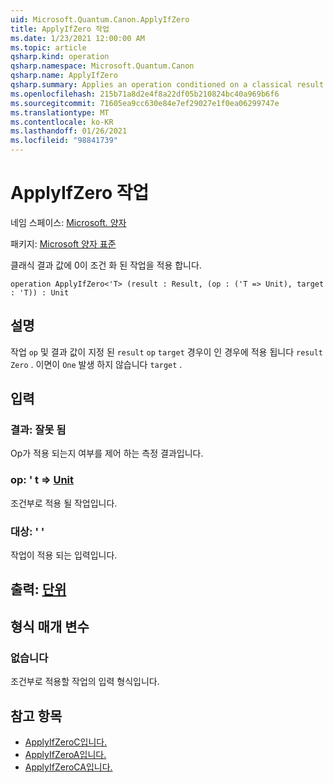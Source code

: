 ```yaml
---
uid: Microsoft.Quantum.Canon.ApplyIfZero
title: ApplyIfZero 작업
ms.date: 1/23/2021 12:00:00 AM
ms.topic: article
qsharp.kind: operation
qsharp.namespace: Microsoft.Quantum.Canon
qsharp.name: ApplyIfZero
qsharp.summary: Applies an operation conditioned on a classical result value being zero.
ms.openlocfilehash: 215b71a8d2e4f8a22df05b210824bc40a969b6f6
ms.sourcegitcommit: 71605ea9cc630e84e7ef29027e1f0ea06299747e
ms.translationtype: MT
ms.contentlocale: ko-KR
ms.lasthandoff: 01/26/2021
ms.locfileid: "98841739"
---
```

# <a name="applyifzero-operation"></a>ApplyIfZero 작업

네임 스페이스: [Microsoft. 양자](xref:Microsoft.Quantum.Canon)

패키지: [Microsoft 양자 표준](https://nuget.org/packages/Microsoft.Quantum.Standard)


클래식 결과 값에 0이 조건 화 된 작업을 적용 합니다.

```qsharp
operation ApplyIfZero<'T> (result : Result, (op : ('T => Unit), target : 'T)) : Unit
```


## <a name="description"></a>설명

작업 `op` 및 결과 값이 지정 된 `result` `op` `target` 경우이 인 경우에 적용 됩니다 `result` `Zero` . 이면이 `One` 발생 하지 않습니다 `target` .

## <a name="input"></a>입력

### <a name="result--__invalidresult__"></a>결과: __잘못 <Result> 됨__

Op가 적용 되는지 여부를 제어 하는 측정 결과입니다.


### <a name="op--t--unit"></a>op: ' t => [Unit](xref:microsoft.quantum.lang-ref.unit) 

조건부로 적용 될 작업입니다.


### <a name="target--t"></a>대상: ' '

작업이 적용 되는 입력입니다.



## <a name="output--unit"></a>출력: [단위](xref:microsoft.quantum.lang-ref.unit)



## <a name="type-parameters"></a>형식 매개 변수

### <a name="t"></a>없습니다

조건부로 적용할 작업의 입력 형식입니다.

## <a name="see-also"></a>참고 항목

- [ApplyIfZeroC입니다.](xref:Microsoft.Quantum.Canon.ApplyIfZeroC)
- [ApplyIfZeroA입니다.](xref:Microsoft.Quantum.Canon.ApplyIfZeroA)
- [ApplyIfZeroCA입니다.](xref:Microsoft.Quantum.Canon.ApplyIfZeroCA)